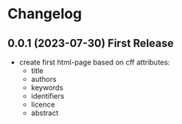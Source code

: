 # Changelog

## 0.0.1 (2023-07-30) First Release

* create first html-page based on cff attributes:
  * title
  * authors
  * keywords
  * identifiers
  * licence
  * abstract